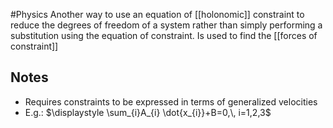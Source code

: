 #Physics 
Another way to use an equation of [[holonomic]] constraint to reduce the degrees of freedom of a system rather than simply performing a substitution using the equation of constraint.  Is used to find the [[forces of constraint]]
## Notes
* Requires constraints to be expressed in terms of generalized velocities
* E.g.: $\displaystyle \sum_{i}A_{i} \dot{x_{i}}+B=0,\, i=1,2,3$